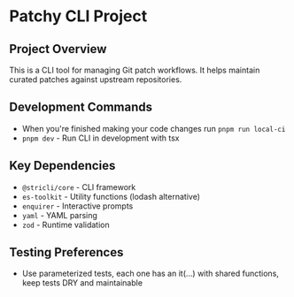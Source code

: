 # Patchy CLI Project

## Project Overview

This is a CLI tool for managing Git patch workflows. It helps maintain curated patches against upstream repositories.

## Development Commands


- When you're finished making your code changes run `pnpm run local-ci` 
- `pnpm dev` - Run CLI in development with tsx

## Key Dependencies

- `@stricli/core` - CLI framework
- `es-toolkit` - Utility functions (lodash alternative)
- `enquirer` - Interactive prompts
- `yaml` - YAML parsing
- `zod` - Runtime validation

## Testing Preferences

- Use parameterized tests, each one has an it(...) with shared functions, keep tests DRY and maintainable
